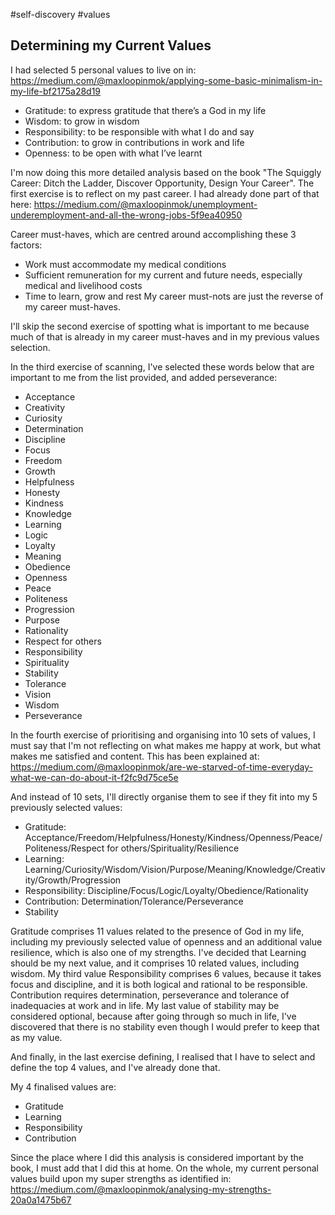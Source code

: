 #self-discovery
#values

## Determining my Current Values

I had selected 5 personal values to live on in:
https://medium.com/@maxloopinmok/applying-some-basic-minimalism-in-my-life-bf2175a28d19
* Gratitude: to express gratitude that there’s a God in my life
* Wisdom: to grow in wisdom
* Responsibility: to be responsible with what I do and say
* Contribution: to grow in contributions in work and life
* Openness: to be open with what I’ve learnt

I'm now doing this more detailed analysis based on the book "The Squiggly Career: Ditch the Ladder, Discover Opportunity, Design Your Career".  The first exercise is to reflect on my past career.  I had already done part of that here:
https://medium.com/@maxloopinmok/unemployment-underemployment-and-all-the-wrong-jobs-5f9ea40950

Career must-haves, which are centred around accomplishing these 3 factors:
* Work must accommodate my medical conditions
* Sufficient remuneration for my current and future needs, especially medical and livelihood costs
* Time to learn, grow and rest
My career must-nots are just the reverse of my career must-haves.

I'll skip the second exercise of spotting what is important to me because much of that is already in my career must-haves and in my previous values selection.

In the third exercise of scanning, I've selected these words below that are important to me from the list provided, and added perseverance:
- Acceptance
- Creativity
- Curiosity
- Determination
- Discipline
- Focus
- Freedom
- Growth
- Helpfulness
- Honesty
- Kindness
- Knowledge
- Learning
- Logic
- Loyalty
- Meaning
- Obedience
- Openness
- Peace
- Politeness
- Progression
- Purpose
- Rationality
- Respect for others
- Responsibility
- Spirituality
- Stability
- Tolerance
- Vision
- Wisdom
- Perseverance

In the fourth exercise of prioritising and organising into 10 sets of values, I must say that I'm not reflecting on what makes me happy at work, but what makes me satisfied and content.  This has been explained at:
https://medium.com/@maxloopinmok/are-we-starved-of-time-everyday-what-we-can-do-about-it-f2fc9d75ce5e

And instead of 10 sets, I'll directly organise them to see if they fit into my 5 previously selected values:
* Gratitude: Acceptance/Freedom/Helpfulness/Honesty/Kindness/Openness/Peace/Politeness/Respect for others/Spirituality/Resilience
* Learning: Learning/Curiosity/Wisdom/Vision/Purpose/Meaning/Knowledge/Creativity/Growth/Progression
* Responsibility: Discipline/Focus/Logic/Loyalty/Obedience/Rationality
* Contribution: Determination/Tolerance/Perseverance
* Stability

Gratitude comprises 11 values related to the presence of God in my life, including my previously selected value of openness and an additional value resilience, which is also one of my strengths.  I've decided that Learning should be my next value, and it comprises 10 related values, including wisdom.  My third value Responsibility comprises 6 values, because it takes focus and discipline, and it is both logical and rational to be responsible.  Contribution requires determination, perseverance and tolerance of inadequacies at work and in life.  My last value of stability may be considered optional, because after going through so much in life, I've discovered that there is no stability even though I would prefer to keep that as my value.

And finally, in the last exercise defining, I realised that I have to select and define the top 4 values, and I've already done that.

My 4 finalised values are:
* Gratitude
* Learning
* Responsibility
* Contribution

Since the place where I did this analysis is considered important by the book, I must add that I did this at home.  On the whole, my current personal values build upon my super strengths as identified in:
https://medium.com/@maxloopinmok/analysing-my-strengths-20a0a1475b67


